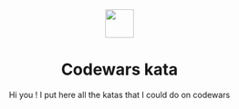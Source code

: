 <div align="center">
  <img height="50" src="https://camo.githubusercontent.com/5334ac63cec7844521712c1f88727711dc1dc6a8b2a6ea85612408869f8dfef9/687474703a2f2f7777772e736f66746c61622e6e7475612e67722f7e6e69636b69652f696d616765732f6c6f676f2f636f6465776172732e706e67">
  <h1>Codewars kata</h1>
  <span>Hi you ! I put here all the katas that I could do on codewars</span>
</div>
